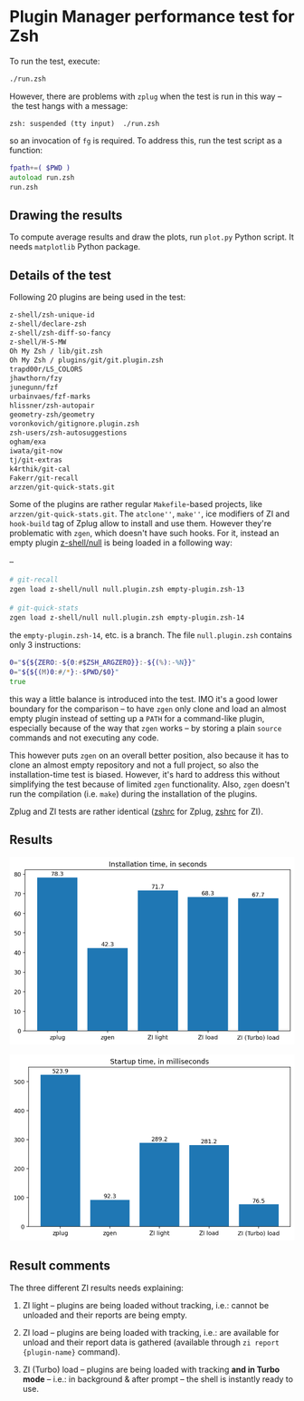 <h1> Plugin Manager performance test for Zsh </h1>

To run the test, execute:

```zsh
./run.zsh
```

However, there are problems with `zplug` when the test is run in this way – the test hangs with a message:

```
zsh: suspended (tty input)  ./run.zsh
```

so an invocation of `fg` is required. To address this, run the test script as a
function:

```zsh
fpath+=( $PWD )
autoload run.zsh
run.zsh
```

## Drawing the results

To compute average results and draw the plots, run `plot.py` Python script. It needs `matplotlib` Python package.

## Details of the test

Following 20 plugins are being used in the test:

```shell
z-shell/zsh-unique-id
z-shell/declare-zsh
z-shell/zsh-diff-so-fancy
z-shell/H-S-MW
Oh My Zsh / lib/git.zsh
Oh My Zsh / plugins/git/git.plugin.zsh
trapd00r/LS_COLORS
jhawthorn/fzy
junegunn/fzf
urbainvaes/fzf-marks
hlissner/zsh-autopair
geometry-zsh/geometry
voronkovich/gitignore.plugin.zsh
zsh-users/zsh-autosuggestions
ogham/exa
iwata/git-now
tj/git-extras
k4rthik/git-cal
Fakerr/git-recall
arzzen/git-quick-stats.git
```

Some of the plugins are rather regular `Makefile`-based projects, like
`arzzen/git-quick-stats.git`. The `atclone''`, `make''`, ice modifiers of
ZI and `hook-build` tag of Zplug allow to install and use them. However
they're problematic with `zgen`, which doesn't have such hooks. For it, instead
an empty plugin [z-shell/null](https://github.com/z-shell/null) is being loaded
in a following way:

```zsh
…

# git-recall
zgen load z-shell/null null.plugin.zsh empty-plugin.zsh-13

# git-quick-stats
zgen load z-shell/null null.plugin.zsh empty-plugin.zsh-14
```

the `empty-plugin.zsh-14`, etc. is a branch. The file `null.plugin.zsh` contains only 3 instructions:

```zsh
0="${${ZERO:-${0:#$ZSH_ARGZERO}}:-${(%):-%N}}"
0="${${(M)0:#/*}:-$PWD/$0}"
true
```

this way a little balance is introduced into the test. IMO it's a good lower
boundary for the comparison – to have `zgen` only clone and load an almost empty
plugin instead of setting up a `PATH` for a command-like plugin, especially
because of the way that `zgen` works – by storing a plain `source` commands and
not executing any code.

This however puts `zgen` on an overall better position, also because it has to
clone an almost empty repository and not a full project, so also the
installation-time test is biased. However, it's hard to address this without
simplifying the test because of limited `zgen` functionality. Also, `zgen`
doesn't run the compilation (i.e. `make`) during the installation of the
plugins.

Zplug and ZI tests are rather identical
([zshrc](https://github.com/z-shell/pm-perf-test/blob/main/zplug/.zshrc) for Zplug,
[zshrc](https://github.com/z-shell/pm-perf-test/blob/main/zi-load/.zshrc) for ZI).

## Results

![Installation times](plots/installation-times.png)

![Startup times](plots/startup-times.png)

## Result comments

The three different ZI results needs explaining:

1. ZI light – plugins are being loaded without tracking, i.e.: cannot be
   unloaded and their reports are being empty.

2. ZI load – plugins are being loaded with tracking, i.e.: are available for
   unload and their report data is gathered (available through `zi report {plugin-name}` command).

3. ZI (Turbo) load – plugins are being loaded with tracking **and in Turbo
   mode** – i.e.: in background & after prompt – the shell is instantly ready to use.
